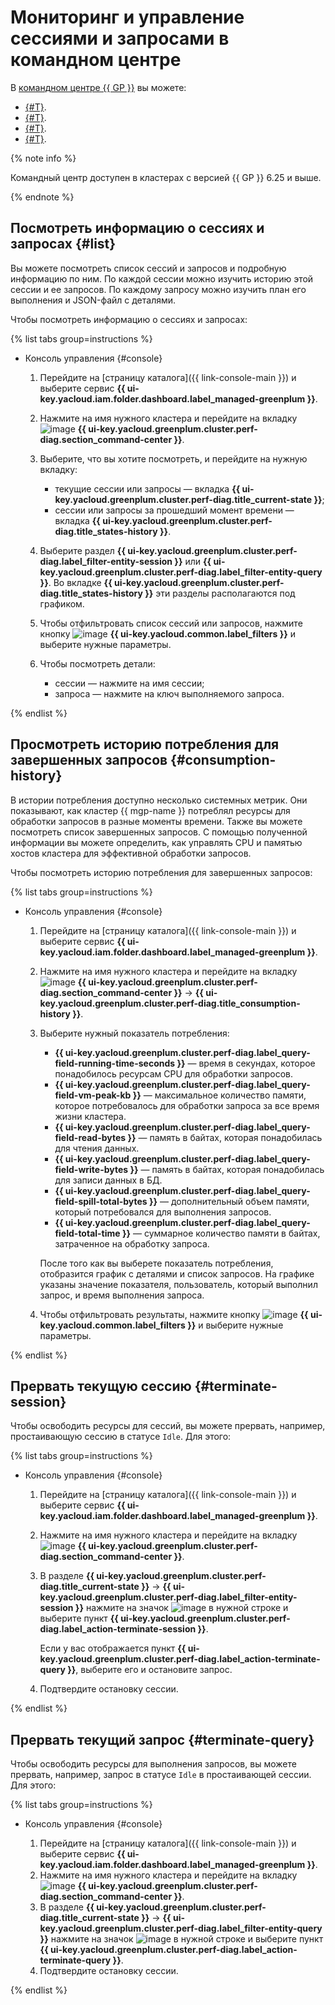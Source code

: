 # Мониторинг и управление сессиями и запросами в командном центре

В [командном центре {{ GP }}](../concepts/command-center.md) вы можете:

* [{#T}](#list).
* [{#T}](#consumption-history).
* [{#T}](#terminate-session).
* [{#T}](#terminate-query).

{% note info %}

Командный центр доступен в кластерах с версией {{ GP }} 6.25 и выше.

{% endnote %}

## Посмотреть информацию о сессиях и запросах {#list}

Вы можете посмотреть список сессий и запросов и подробную информацию по ним. По каждой сессии можно изучить историю этой сессии и ее запросов. По каждому запросу можно изучить план его выполнения и JSON-файл с деталями.

Чтобы посмотреть информацию о сессиях и запросах:

{% list tabs group=instructions %}

- Консоль управления {#console}

    1. Перейдите на [страницу каталога]({{ link-console-main }}) и выберите сервис **{{ ui-key.yacloud.iam.folder.dashboard.label_managed-greenplum }}**.
    1. Нажмите на имя нужного кластера и перейдите на вкладку ![image](../../_assets/console-icons/pulse.svg) **{{ ui-key.yacloud.greenplum.cluster.perf-diag.section_command-center }}**.
    1. Выберите, что вы хотите посмотреть, и перейдите на нужную вкладку:

        * текущие сессии или запросы — вкладка **{{ ui-key.yacloud.greenplum.cluster.perf-diag.title_current-state }}**;
        * сессии или запросы за прошедший момент времени — вкладка **{{ ui-key.yacloud.greenplum.cluster.perf-diag.title_states-history }}**.

    1. Выберите раздел **{{ ui-key.yacloud.greenplum.cluster.perf-diag.label_filter-entity-session }}** или **{{ ui-key.yacloud.greenplum.cluster.perf-diag.label_filter-entity-query }}**. Во вкладке **{{ ui-key.yacloud.greenplum.cluster.perf-diag.title_states-history }}** эти разделы располагаются под графиком.
    1. Чтобы отфильтровать список сессий или запросов, нажмите кнопку ![image](../../_assets/console-icons/funnel.svg) **{{ ui-key.yacloud.common.label_filters }}** и выберите нужные параметры.
    1. Чтобы посмотреть детали:

        * сессии — нажмите на имя сессии;
        * запроса — нажмите на ключ выполняемого запроса.

{% endlist %}

## Просмотреть историю потребления для завершенных запросов {#consumption-history}

В истории потребления доступно несколько системных метрик. Они показывают, как кластер {{ mgp-name }} потреблял ресурсы для обработки запросов в разные моменты времени. Также вы можете посмотреть список завершенных запросов. С помощью полученной информации вы можете определить, как управлять CPU и памятью хостов кластера для эффективной обработки запросов.

Чтобы посмотреть историю потребления для завершенных запросов:

{% list tabs group=instructions %}

- Консоль управления {#console}

    1. Перейдите на [страницу каталога]({{ link-console-main }}) и выберите сервис **{{ ui-key.yacloud.iam.folder.dashboard.label_managed-greenplum }}**.
    1. Нажмите на имя нужного кластера и перейдите на вкладку ![image](../../_assets/console-icons/pulse.svg) **{{ ui-key.yacloud.greenplum.cluster.perf-diag.section_command-center }}** → **{{ ui-key.yacloud.greenplum.cluster.perf-diag.title_consumption-history }}**.
    1. Выберите нужный показатель потребления:

        * **{{ ui-key.yacloud.greenplum.cluster.perf-diag.label_query-field-running-time-seconds }}** — время в секундах, которое понадобилось ресурсам CPU для обработки запросов.
        * **{{ ui-key.yacloud.greenplum.cluster.perf-diag.label_query-field-vm-peak-kb }}** — максимальное количество памяти, которое потребовалось для обработки запроса за все время жизни кластера.
        * **{{ ui-key.yacloud.greenplum.cluster.perf-diag.label_query-field-read-bytes }}** — память в байтах, которая понадобилась для чтения данных.
        * **{{ ui-key.yacloud.greenplum.cluster.perf-diag.label_query-field-write-bytes }}** — память в байтах, которая понадобилась для записи данных в БД.
        * **{{ ui-key.yacloud.greenplum.cluster.perf-diag.label_query-field-spill-total-bytes }}** — дополнительный объем памяти, который потребовался для выполнения запросов.
        * **{{ ui-key.yacloud.greenplum.cluster.perf-diag.label_query-field-total-time }}** — суммарное количество памяти в байтах, затраченное на обработку запроса.

        После того как вы выберете показатель потребления, отобразится график с деталями и список запросов. На графике указаны значение показателя, пользователь, который выполнил запрос, и время выполнения запроса.

    1. Чтобы отфильтровать результаты, нажмите кнопку ![image](../../_assets/console-icons/funnel.svg) **{{ ui-key.yacloud.common.label_filters }}** и выберите нужные параметры.

{% endlist %}

## Прервать текущую сессию {#terminate-session}

Чтобы освободить ресурсы для сессий, вы можете прервать, например, простаивающую сессию в статусе `Idle`. Для этого:

{% list tabs group=instructions %}

- Консоль управления {#console}

    1. Перейдите на [страницу каталога]({{ link-console-main }}) и выберите сервис **{{ ui-key.yacloud.iam.folder.dashboard.label_managed-greenplum }}**.
    1. Нажмите на имя нужного кластера и перейдите на вкладку ![image](../../_assets/console-icons/pulse.svg) **{{ ui-key.yacloud.greenplum.cluster.perf-diag.section_command-center }}**.
    1. В разделе **{{ ui-key.yacloud.greenplum.cluster.perf-diag.title_current-state }}** → **{{ ui-key.yacloud.greenplum.cluster.perf-diag.label_filter-entity-session }}** нажмите на значок ![image](../../_assets/console-icons/ellipsis.svg) в нужной строке и выберите пункт **{{ ui-key.yacloud.greenplum.cluster.perf-diag.label_action-terminate-session }}**.

        Если у вас отображается пункт **{{ ui-key.yacloud.greenplum.cluster.perf-diag.label_action-terminate-query }}**, выберите его и остановите запрос.

    1. Подтвердите остановку сессии.

{% endlist %}

## Прервать текущий запрос {#terminate-query}

Чтобы освободить ресурсы для выполнения запросов, вы можете прервать, например, запрос в статусе `Idle` в простаивающей сессии. Для этого:

{% list tabs group=instructions %}

- Консоль управления {#console}

    1. Перейдите на [страницу каталога]({{ link-console-main }}) и выберите сервис **{{ ui-key.yacloud.iam.folder.dashboard.label_managed-greenplum }}**.
    1. Нажмите на имя нужного кластера и перейдите на вкладку ![image](../../_assets/console-icons/pulse.svg) **{{ ui-key.yacloud.greenplum.cluster.perf-diag.section_command-center }}**.
    1. В разделе **{{ ui-key.yacloud.greenplum.cluster.perf-diag.title_current-state }}** → **{{ ui-key.yacloud.greenplum.cluster.perf-diag.label_filter-entity-query }}** нажмите на значок ![image](../../_assets/console-icons/ellipsis.svg) в нужной строке и выберите пункт **{{ ui-key.yacloud.greenplum.cluster.perf-diag.label_action-terminate-query }}**.
    1. Подтвердите остановку сессии.

{% endlist %}
